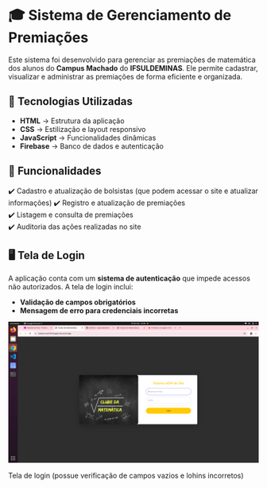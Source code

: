 # 🎓 Sistema de Gerenciamento de Premiações  

Este sistema foi desenvolvido para gerenciar as premiações de matemática dos alunos do **Campus Machado** do **IFSULDEMINAS**. Ele permite cadastrar, visualizar e administrar as premiações de forma eficiente e organizada.  

## 🚀 Tecnologias Utilizadas  

- **HTML** → Estrutura da aplicação  
- **CSS** → Estilização e layout responsivo  
- **JavaScript** → Funcionalidades dinâmicas  
- **Firebase** → Banco de dados e autenticação  

## 📌 Funcionalidades  

✔️ Cadastro e atualização de bolsistas (que podem acessar o site e atualizar informações)
✔️ Registro e atualização de premiações  
✔️ Listagem e consulta de premiações  
✔️ Auditoria das ações realizadas no site

## 🖥️ Tela de Login  

A aplicação conta com um **sistema de autenticação** que impede acessos não autorizados. A tela de login inclui:  

- **Validação de campos obrigatórios**  
- **Mensagem de erro para credenciais incorretas**  

![Tela de Login](FotoSistema/telainicial.png)  

Tela de login (possue verificação de campos vazios e lohins incorretos)
